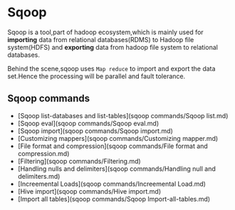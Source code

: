 # Sqoop

Sqoop is a tool,part of hadoop ecosystem,which is mainly used for **importing** data from relational databases(RDMS) to Hadoop file system(HDFS) and **exporting** data from hadoop file system to relational databases.

Behind the scene,sqoop uses `Map reduce` to import and export the data set.Hence the processing will be parallel and fault tolerance.


## Sqoop commands
* [Sqoop  list-databases and list-tables](sqoop commands/Sqoop list.md)
* [Sqoop eval](sqoop commands/Sqoop eval.md)
* [Sqoop import](sqoop commands/Sqoop import.md)
* [Customizing mappers](sqoop commands/Customizing mapper.md)
* [File format and compression](sqoop commands/File format and compression.md)
* [Filtering](sqoop commands/Filtering.md)
* [Handling nulls and delimiters](sqoop commands/Handling null and delimiters.md)
* [Increemental Loads](sqoop commands/Increemental Load.md)
* [Hive import](sqoop commands/Hive import.md)
* [Import all tables](sqoop commands/Sqoop Import-all-tables.md)
